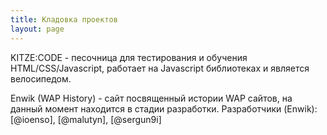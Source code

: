 ```yaml
---
title: Кладовка проектов
layout: page
---
```

KITZE:CODE - песочница для тестирования и обучения HTML/CSS/Javascript, работает на Javascript библиотеках и является велосипедом.

Enwik (WAP History) - сайт посвященный истории WAP сайтов, на данный момент находится в стадии разработки.
Разработчики (Enwik): [@ioenso], [@malutyn], [@sergun9i]
